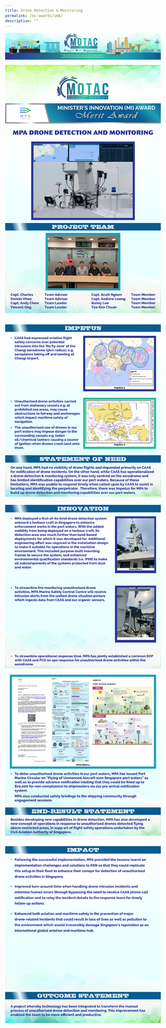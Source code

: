 ```yaml
---
title: Drone Detection & Monitoring
permalink: /mi-awards/im8/
description: ""
---
```


![](/images/hero.png)

![](/images/MI/IM8/e-Panel_iM8_v01_Individual%20Award%20Contents%201.png)

![](/images/MI/IM8/e-Panel_iM8_v01_Individual%20Award%20Contents%202.png)

![](/images/MI/IM8/e-Panel_iM8_v01_Individual%20Award%20Contents%203a.png)

![](/images/MI/IM8/e-Panel_iM8_v01_Individual%20Award%20Contents%203b.png)

![](/images/MI/IM8/e-Panel_iM8_v01_Individual%20Award%20Contents%204.png)